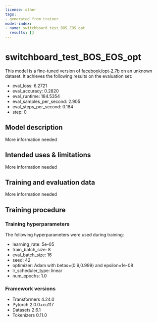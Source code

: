 ```yaml
---
license: other
tags:
- generated_from_trainer
model-index:
- name: switchboard_test_BOS_EOS_opt
  results: []
---
```


<!-- This model card has been generated automatically according to the information the Trainer had access to. You
should probably proofread and complete it, then remove this comment. -->

# switchboard_test_BOS_EOS_opt

This model is a fine-tuned version of [facebook/opt-2.7b](https://huggingface.co/facebook/opt-2.7b) on an unknown dataset.
It achieves the following results on the evaluation set:
- eval_loss: 6.2721
- eval_accuracy: 0.2820
- eval_runtime: 184.5354
- eval_samples_per_second: 2.905
- eval_steps_per_second: 0.184
- step: 0

## Model description

More information needed

## Intended uses & limitations

More information needed

## Training and evaluation data

More information needed

## Training procedure

### Training hyperparameters

The following hyperparameters were used during training:
- learning_rate: 5e-05
- train_batch_size: 8
- eval_batch_size: 16
- seed: 42
- optimizer: Adam with betas=(0.9,0.999) and epsilon=1e-08
- lr_scheduler_type: linear
- num_epochs: 1.0

### Framework versions

- Transformers 4.24.0
- Pytorch 2.0.0+cu117
- Datasets 2.6.1
- Tokenizers 0.11.0
